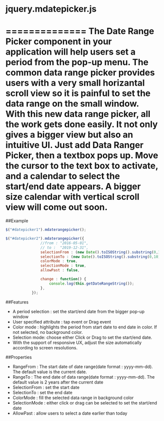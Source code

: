 # jquery.mdatepicker.js
==============
The Date Range Picker component in your application will help users set a period from the pop-up menu. The common data range picker provides users with a very small horizantal scroll view so it is painful to set the data range on the small window. With this new data range picker, all the work gets done easily. It not only gives a bigger view but also an intuitive UI. Just add Data Ranger Picker, then a textbox pops up. Move the cursor to the text box to activate, and a calendar to select the start/end date appears. A bigger size calendar with vertical scroll view will come out soon.
==============

##Example

```javascript
$("#datepicker1").mdaterangepicker();

$("#datepicker2").mdaterangepicker({
				//from : "2016-05-01",
				// to :  "2019-12-31",
				selectionFrom : (new Date().toISOString().substring(0,10)),
				selectionTo : (new Date().toISOString().substring(0,10)),
				colorMode : true,
				selectionMode : true,
				allowPast : false,

				change : function() {
					console.log(this.getDateRangeString());
				},
			});
```

##Features
* A period selection : set the start/end date from the bigger pop-up window
* User specified attribute : tap event or Drag event
* Color mode : highlights the period from start date to end date in color. If not selected, no background color.
* Selection mode:  choose either Click or Drag to set the start/end date.
* With the support of responsive UX,  adjust the size automatically according to screen resolutions. 


##Properties
* RangeFrom : The start date of date range(date format : yyyy-mm-dd). The default value is the current date.
* RangeTo : The end date of data range(date format : yyyy-mm-dd). The default value is 2 years after the current date
* SelectionFrom : set the start date
* SelectionTo : set the end date
* ColorMode : fill the selected data range in background color
* SelectionMode : either click or drag can be selected to set the start/end date
* AllowPast :  allow users to select a date earlier than today
